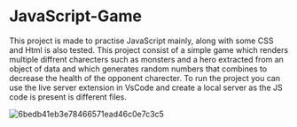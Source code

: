 # JavaScript-Game

This project is made to practise JavaScript mainly, along with some CSS and Html is also tested.
This project consist of a simple game which renders multiple diffrent charecters such as monsters and 
a hero extracted from an object of data and which generates random numbers that combines to decrease the health of 
the opponent charecter. To run the project you can use the live server extension in VsCode and create a 
local server as the JS code is present is different files.

![6bedb41eb3e78466571ead46c0e7c3c5](https://user-images.githubusercontent.com/71040758/182262085-3f5d3eca-a71b-4758-b0e0-240d49069d74.png)
